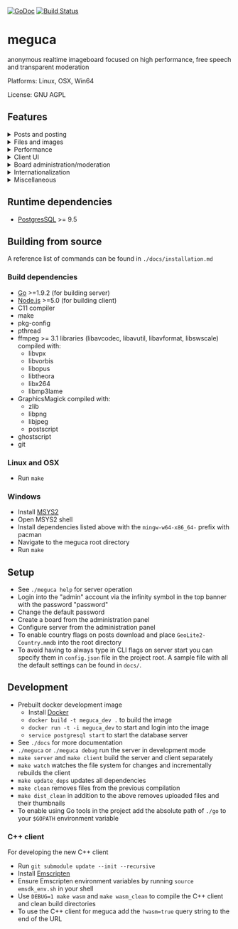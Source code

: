 [![GoDoc](https://godoc.org/github.com/bakape/meguca?status.svg)](https://godoc.org/github.com/bakape/meguca)
[![Build Status](https://travis-ci.org/bakape/meguca.svg)](https://travis-ci.org/bakape/meguca)

# meguca
anonymous realtime imageboard focused on high performance, free speech and transparent moderation

Platforms: Linux, OSX, Win64

License: GNU AGPL

## Features

<details><summary>Posts and posting</summary>

- Character by character post updates
- Hovering quick reply for post authoring
- Dice roll, coin flip and eightball commands
- Desktop notifications  and "(You)" links on quote
- Post link hover previews, including cross-thread
- Inline post link expansion
- Optional relative post timestamps
- Non-temporal and recursive post linking
- No posts per thread or threads per board limit
- Forced anonymity display mode
- Post hiding
- Option to display only the last 100 posts in a thread
- Optional automatic deletion of unused threads and boards
- Automatic URL linkification
- Automatic intelligent quoting of selected text, when quoting a post
- Live programming code tags with syntax highlighting
- Automatic open post recovery after a disconnect
- Toggleable non-live post creation
- Keyboard post navigation
- Explicitly visible sage
- Responsive seen post detection
- Score-based antispam system
- Optional recursive post hiding

</details>

<details><summary>Files and images</summary>

- JPEG, PNG, APNG, WEBM, MP3, FLAC, MP4, OGG, PDF, ZIP, 7Z, TAR.GZ, TAR.XZ, TXT
are supported
- Transparent PNG and GIF thumbnails
- Configurable size limits
- Inbuilt reverse image search
- No file is ever thumbnailed or stored twice, reducing server load and disk space usage
- Any file already present on the server is "uploaded and thumbnailed" instantly
- Title metadata extraction
- Gallery mode

</details>

<details><summary>Performance</summary>

- Low memory and CPU usage
- No frameworks and optimized code on both client and server
- File upload processing written in C with GraphicsMagick and ffmpeg
- Inbuilt custom multi-level LRU cache

</details>

<details><summary>Client UI</summary>

- Works with all modern and most outdated browsers (such as PaleMoon)
- Works with JavaScript disabled browsers
- Multiple themes
- Custom user-set backgrounds and CSS
- Mascots
- Configurable keyboard shortcuts
- Work mode aka Boss key
- Customisable top banner board link list
- Optional animated GIF thumbnails
- Settings export/import to/from JSON file

</details>

<details><summary>Board administration/moderation</summary>

- Support for both centralized and 8chan-style board ownership
- Global admin -> users notification system
- User board creation and configuration panels
- 4 tier staff system
- Board-level and global bans
- Transparent post deletion
- Viewing of all post made by same IP
- Deleting all posts with same IP
- Option to disable search indexing on board
- Sticky threads
- Public ban list
- Public moderation log
- Mod image spoilering
- Image banners
- Custom per-board loading image
- Default board theme setting
- Optional poster country flag display
- Option to hide NSFW boards from /all/

</details>

<details><summary>Internationalization</summary>

- Client almost entirely localized in multiple languages
- More languages can be added by editing simple JSON files

</details>

<details><summary>Miscellaneous</summary>

- Documented public JSON API
- Optional R/a/dio Now Playing banner
- Synchronized time counters (for group watching sessions and such)
- Thread-level connected unique IP counter
- Internal captcha system

</details>

## Runtime dependencies
* [PostgresSQL](https://www.postgresql.org/download/) >= 9.5

## Building from source
A reference list of commands can be found in `./docs/installation.md`

### Build dependencies
* [Go](https://golang.org/doc/install) >=1.9.2 (for building server)
* [Node.js](https://nodejs.org) >=5.0 (for building client)
* C11 compiler
* make
* pkg-config
* pthread
* ffmpeg >= 3.1 libraries (libavcodec, libavutil, libavformat, libswscale)
compiled with:
    * libvpx
    * libvorbis
    * libopus
    * libtheora
    * libx264
    * libmp3lame
* GraphicsMagick compiled with:
    * zlib
    * libpng
    * libjpeg
    * postscript
* ghostscript
* git

### Linux and OSX
* Run `make`

### Windows
* Install [MSYS2](https://sourceforge.net/projects/msys2/)
* Open MSYS2 shell
* Install dependencies listed above with the `mingw-w64-x86_64-` prefix with
pacman
* Navigate to the meguca root directory
* Run `make`

## Setup
* See `./meguca help` for server operation
* Login into the "admin" account via the infinity symbol in the top banner with
the password "password"
* Change the default password
* Create a board from the administration panel
* Configure server from the administration panel
* To enable country flags on posts download and place `GeoLite2-Country.mmdb`
into the root directory
* To avoid having to always type in CLI flags on server start you can specify them in `config.json` file in the project root. A sample file with all the default settings can be found in `docs/`.

## Development

* Prebuilt docker development image
    * Install [Docker](https://www.docker.com/)
    * `docker build -t meguca_dev .` to build the image
    * `docker run -t -i meguca_dev` to start and login into the image
    * `service postgresql start` to start the database server
* See `./docs` for more documentation
* `./meguca` or `./meguca debug` run the server in development mode
* `make server` and `make client` build the server and client separately
* `make watch` watches the file system for changes and incrementally rebuilds
the client
* `make update_deps` updates all dependencies
* `make clean` removes files from the previous compilation
* `make dist_clean` in addition to the above removes uploaded files and their
thumbnails
* To enable using Go tools in the project add the absolute path of `./go` to
your `$GOPATH` environment variable

### C++ client
For developing the new C++ client

* Run `git submodule update --init --recursive`
* Install [Emscripten](http://kripken.github.io/emscripten-site/docs/getting_started/downloads.html)
* Ensure Emscripten environment variables by running `source emsdk_env.sh` in your shell
* Use `DEBUG=1 make wasm` and `make wasm_clean` to compile the C++ client and clean build directories
* To use the C++ client for meguca add the `?wasm=true` query string to the end of the URL
